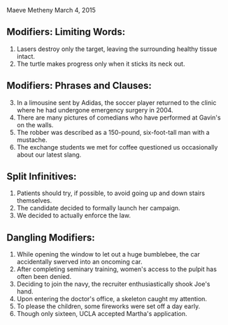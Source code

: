 Maeve Metheny
March 4, 2015
## Modifiers: Limiting Words:

1. Lasers destroy only the target, leaving the surrounding healthy tissue intact.
2. The turtle makes progress only when it sticks its neck out.

## Modifiers: Phrases and Clauses:

3. In a limousine sent by Adidas, the soccer player returned to the clinic where he had undergone emergency surgery in 2004. 
4. There are many pictures of comedians who have performed at Gavin's on the walls.
5. The robber was described as a 150-pound, six-foot-tall man with a mustache.
6. The exchange students we met for coffee questioned us occasionally about our latest slang. 

## Split Infinitives:

1. Patients should try, if possible, to avoid going up and down stairs themselves.
2. The candidate decided to formally launch her campaign.
3. We decided to actually enforce the law.

## Dangling Modifiers:

1. While opening the window to let out a huge bumblebee, the car accidentally swerved into an oncoming car.
2. After completing seminary training, women's access to the pulpit has often been denied.
3. Deciding to join the navy, the recruiter enthusiastically shook Joe's hand.
4. Upon entering the doctor's office, a skeleton caught my attention.
5. To please the children, some fireworks were set off a day early.
6. Though only sixteen, UCLA accepted Martha's application. 